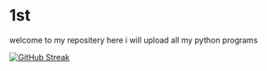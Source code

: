 # 1st
welcome to my repositery
here i will upload all my python programs 


[![GitHub Streak](https://streak-stats.demolab.com/?user=Intisar418&theme=dark)](https://git.io/streak-stats)